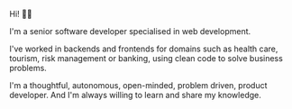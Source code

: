 Hi! 👋🏼

I'm a senior software developer specialised in web development. 

I've worked in backends and frontends for domains such as health care, tourism, risk management or banking, using clean code to solve business problems. 

I'm a thoughtful, autonomous, open-minded, problem driven, product developer. And I'm always willing to learn and share my knowledge.
